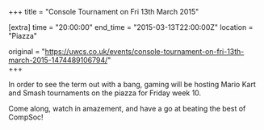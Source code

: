 +++
title = "Console Tournament on Fri 13th March 2015"

[extra]
time = "20:00:00"
end_time = "2015-03-13T22:00:00Z"
location = "Piazza"

original = "https://uwcs.co.uk/events/console-tournament-on-fri-13th-march-2015-1474489106794/"    
+++

In order to see the term out with a bang, gaming will be hosting Mario Kart and Smash tournaments on the piazza for Friday week 10.

Come along, watch in amazement, and have a go at beating the best of CompSoc\!

